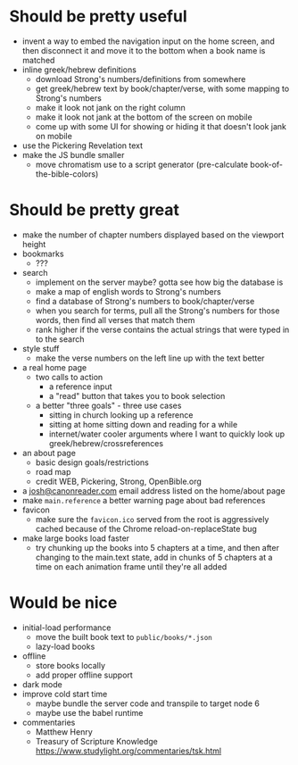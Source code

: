 # Should be pretty useful

- invent a way to embed the navigation input on the home screen, and then disconnect it and move it to the bottom when a book name is matched
- inline greek/hebrew definitions
	- download Strong's numbers/definitions from somewhere
	- get greek/hebrew text by book/chapter/verse, with some mapping to Strong's numbers
	- make it look not jank on the right column
	- make it look not jank at the bottom of the screen on mobile
	- come up with some UI for showing or hiding it that doesn't look jank on mobile
- use the Pickering Revelation text
- make the JS bundle smaller
	- move chromatism use to a script generator (pre-calculate book-of-the-bible-colors)

# Should be pretty great

- make the number of chapter numbers displayed based on the viewport height
- bookmarks
	- ???
- search
	- implement on the server maybe?  gotta see how big the database is
	- make a map of english words to Strong's numbers
	- find a database of Strong's numbers to book/chapter/verse
	- when you search for terms, pull all the Strong's numbers for those words, then find all verses that match them
	- rank higher if the verse contains the actual strings that were typed in to the search
- style stuff
	- make the verse numbers on the left line up with the text better
- a real home page
	- two calls to action
		- a reference input
		- a "read" button that takes you to book selection
	- a better "three goals" - three use cases
		- sitting in church looking up a reference
		- sitting at home sitting down and reading for a while
		- internet/water cooler arguments where I want to quickly look up greek/hebrew/crossreferences
- an about page
	- basic design goals/restrictions
	- road map
	- credit WEB, Pickering, Strong, OpenBible.org
- a josh@canonreader.com email address listed on the home/about page
- make `main.reference` a better warning page about bad references
- favicon
	- make sure the `favicon.ico` served from the root is aggressively cached because of the Chrome reload-on-replaceState bug
- make large books load faster
	- try chunking up the books into 5 chapters at a time, and then after changing to the main.text state, add in chunks of 5 chapters at a time on each animation frame until they're all added

# Would be nice

- initial-load performance
	- move the built book text to `public/books/*.json`
	- lazy-load books
- offline
	- store books locally
	- add proper offline support
- dark mode
- improve cold start time
	- maybe bundle the server code and transpile to target node 6
	- maybe use the babel runtime
- commentaries
	- Matthew Henry
	- Treasury of Scripture Knowledge https://www.studylight.org/commentaries/tsk.html
